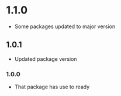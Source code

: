 # 1.1.0

- Some packages updated to major version

## 1.0.1

- Updated package version

### 1.0.0

- That package has use to ready
